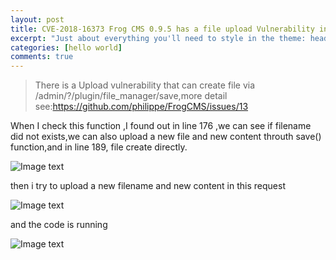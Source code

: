```yaml
---
layout: post
title: CVE-2018-16373 Frog CMS 0.9.5 has a file upload Vulnerability in /admin/?/plugin/file_manager/save
excerpt: "Just about everything you'll need to style in the theme: headings, paragraphs, blockquotes, tables, code blocks, and more."
categories: [hello world]
comments: true
---
```

> There is a Upload vulnerability that can create file via /admin/?/plugin/file_manager/save,more detail see:https://github.com/philippe/FrogCMS/issues/13


When I check this function ,I found out in line 176 ,we can see if filename did not exists,we can also upload a new file and new content throuth save() function,and in line 189, file create directly.

![Image text](https://raw.githubusercontent.com/snappyJack/snappyjack.github.io/master/img/CVE-2018-16373(1).png)

then i try to upload a new filename and new content in this request

![Image text](https://raw.githubusercontent.com/snappyJack/snappyjack.github.io/master/img/CVE-2018-16373(2).png)

and the code is running

![Image text](https://raw.githubusercontent.com/snappyJack/snappyjack.github.io/master/img/CVE-2018-16373(3).png)
